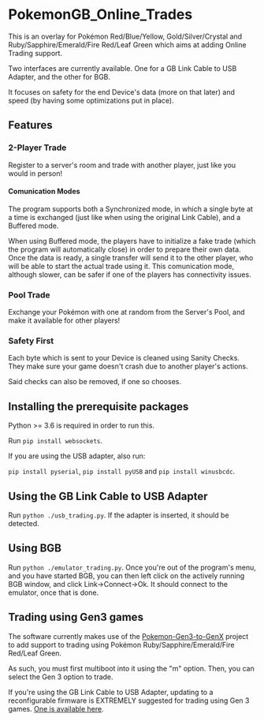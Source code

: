 # PokemonGB_Online_Trades
This is an overlay for Pokémon Red/Blue/Yellow, Gold/Silver/Crystal and Ruby/Sapphire/Emerald/Fire Red/Leaf Green which aims at adding Online Trading support.

Two interfaces are currently available. One for a GB Link Cable to USB Adapter, and the other for BGB.

It focuses on safety for the end Device's data (more on that later) and speed (by having some optimizations put in place).

## Features
### 2-Player Trade
Register to a server's room and trade with another player, just like you would in person!

#### Comunication Modes
The program supports both a Synchronized mode, in which a single byte at a time is exchanged (just like when using the original Link Cable), and a Buffered mode.

When using Buffered mode, the players have to initialize a fake trade (which the program will automatically close) in order to prepare their own data.
Once the data is ready, a single transfer will send it to the other player, who will be able to start the actual trade using it.
This comunication mode, although slower, can be safer if one of the players has connectivity issues.

### Pool Trade
Exchange your Pokémon with one at random from the Server's Pool, and make it available for other players!

### Safety First
Each byte which is sent to your Device is cleaned using Sanity Checks. They make sure your game doesn't crash due to another player's actions.

Said checks can also be removed, if one so chooses.

## Installing the prerequisite packages
Python >= 3.6 is required in order to run this.

Run `pip install websockets`.

If you are using the USB adapter, also run:

`pip install pyserial`, `pip install pyUSB` and `pip install winusbcdc`.

## Using the GB Link Cable to USB Adapter
Run `python ./usb_trading.py`.
If the adapter is inserted, it should be detected.

## Using BGB
Run `python ./emulator_trading.py`.
Once you're out of the program's menu, and you have started BGB, you can then left click on the actively running BGB window, and click Link->Connect->Ok.
It should connect to the emulator, once that is done.

## Trading using Gen3 games
The software currently makes use of the [Pokemon-Gen3-to-GenX](https://github.com/Lorenzooone/Pokemon-Gen3-to-Gen-X) project to add support to trading using Pokémon Ruby/Sapphire/Emerald/Fire Red/Leaf Green.

As such, you must first multiboot into it using the "m" option. Then, you can select the Gen 3 option to trade.

If you're using the GB Link Cable to USB Adapter, updating to a reconfigurable firmware is EXTREMELY suggested for trading using Gen 3 games.
[One is available here](https://github.com/Lorenzooone/gb-link-firmware-reconfigurable/releases).
